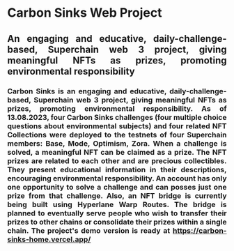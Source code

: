 <div align="justify">

# Carbon Sinks Web Project

## An engaging and educative, daily-challenge-based, Superchain web 3 project, giving meaningful NFTs as prizes, promoting environmental responsibility

### Carbon Sinks is an engaging and educative, daily-challenge-based, Superchain web 3 project, giving meaningful NFTs as prizes, promoting environmental responsibility. As of 13.08.2023, four Carbon Sinks challenges (four multiple choice questions about environmental subjects) and four related NFT Collections were deployed to the testnets of four Superchain members: Base, Mode, Optimism, Zora. When a challenge is solved, a meaningful NFT can be claimed as a prize. The NFT prizes are related to each other and are precious collectibles. They present educational information in their descriptions, encouraging environmental responsibility. An account has only one opportunity to solve a challenge and can posses just one prize from that challenge. Also, an NFT bridge is currently being built using Hyperlane Warp Routes. The bridge is planned to eventually serve people who wish to transfer their prizes to other chains or consolidate their prizes within a single chain. The project's demo version is ready at https://carbon-sinks-home.vercel.app/

</div>
